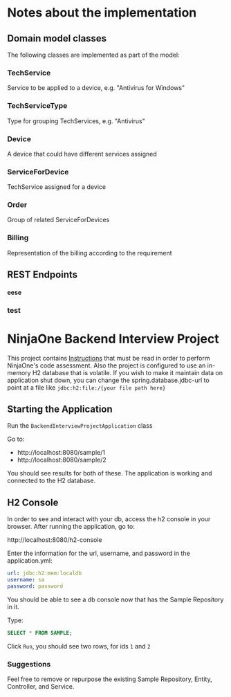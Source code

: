 # Notes about the implementation
## Domain model classes
The following classes are implemented as part of the model:
### TechService
  Service to be applied to a device, e.g. "Antivirus for Windows"
### TechServiceType
Type for grouping TechServices, e.g. "Antivirus"
### Device
A device that could have different services assigned
### ServiceForDevice
TechService assigned for a device
### Order
Group of related ServiceForDevices
### Billing
Representation of the billing according to the requirement

## REST Endpoints

#### eese


### test
# NinjaOne Backend Interview Project

This project contains [Instructions](INSTRUCTIONS.md) that must be read in order to perform NinjaOne's code assessment.
Also the project is configured to use an in-memory H2 database that is volatile. If you wish to make it maintain data on
application shut down, you can change the spring.database.jdbc-url to point at a file like `jdbc:h2:file:/{your file path here}`

## Starting the Application

Run the `BackendInterviewProjectApplication` class

Go to:
* http://localhost:8080/sample/1
* http://localhost:8080/sample/2

You should see results for both of these. The application is working and connected to the H2 database. 

## H2 Console 

In order to see and interact with your db, access the h2 console in your browser.
After running the application, go to:

http://localhost:8080/h2-console

Enter the information for the url, username, and password in the application.yml:

```yml
url: jdbc:h2:mem:localdb
username: sa 
password: password
```

You should be able to see a db console now that has the Sample Repository in it.

Type:

```sql
SELECT * FROM SAMPLE;
````

Click `Run`, you should see two rows, for ids `1` and `2`

### Suggestions

Feel free to remove or repurpose the existing Sample Repository, Entity, Controller, and Service. 
